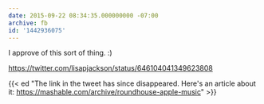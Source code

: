 ```yaml
---
date: 2015-09-22 08:34:35.000000000 -07:00
archive: fb
id: '1442936075'
---
```


I approve of this sort of thing. :) 

https://twitter.com/lisapjackson/status/646104041349623808

{{< ed "The link in the tweet has since disappeared. Here's an article about it: https://mashable.com/archive/roundhouse-apple-music" >}}